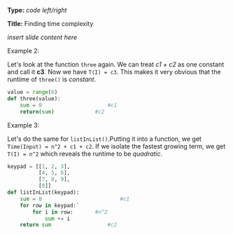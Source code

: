 **Type:** _code left/right_

**Title:** Finding time complexity

_insert slide content here_

Example 2:

Let's look at the function `three` again. We can treat *c1 + c2* as one constant and call it **c3**. Now we have `T(I) = c3`. This makes it very obvious that the runtime of `three()` is *constant*.

```python
value = range(6)
def three(value):
    sum = 0						#c1
    return(sum)				#c2
```

Example 3:

Let's do the same for `listInList()`.Putting it into a function, we get `Time(Input) = n^2 + c1 + c2`. If we isolate the fastest growing term, we get `T(I) = n^2` which reveals the runtime to be *quadratic*.

```python
keypad = [[1, 2, 3], 
          [4, 5, 6],
          [7, 8, 9],
          [0]] 
def listInList(keypad):
    sum = 0							#c1
    for row in keypad:`
        for i in row:		#n^2
            sum += i
    return sum					#c2
```

